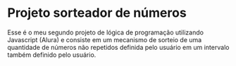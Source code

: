 # Projeto sorteador de números

Esse é o meu segundo projeto de lógica de programação utilizando Javascript (Alura) e consiste em um mecanismo de sorteio de uma quantidade de números não repetidos definida pelo usuário em um intervalo também definido pelo usuário.

